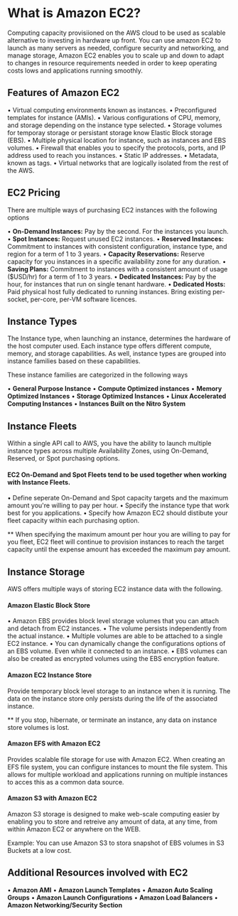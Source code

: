 # What is Amazon EC2?

Computing capacity provisiioned on the AWS cloud to be used as scalable alternative to investing in hardware up front.
You can use amazon EC2 to launch as many servers as needed, configure security and networking, and manage storage,
Amazon EC2 enables you to scale up and down to adapt to changes in resource requirements needed in order to keep
operating costs lows and applications running smoothly.

## Features of Amazon EC2

• Virtual computing environments known as instances.
• Preconfigured templates for instance (AMIs).
• Various configurations of CPU, memory, and storage depending on the instance type selected.
• Storage volumes for temporay storage or persistant storage know Elastic Block storage (EBS).
• Multiple physical location for instance, such as instances and EBS volumes.
• Firewall that enables you to specify the protocols, ports, and IP address used to reach you instances.
• Static IP addresses.
• Metadata, known as tags.
• Virtual networks that are logically isolated from the rest of the AWS.

## EC2 Pricing

There are multiple ways of purchasing EC2 instances with the following options

• **On-Demand Instances:** Pay by the second. For the instances you launch.
• **Spot Instances:** Request unused EC2 instances.
• **Reserved Instances:** Commitment to instances with consistent configuration, instance type, and region for a term of 1 to 3 years.
• **Capacity Reservations:** Reserve capacity for you instances in a specific availability zone for any duration.
• **Saving Plans:** Commitment to instances with a consistent amount of usage ($USD/hr) for a term of 1 to 3 years.
• **Dedicated Instances:** Pay by the hour, for instances that run on single tenant hardware.
• **Dedicated Hosts:** Paid physical host fully dedicated to running instances. Bring existing per-socket, per-core, per-VM software licences.

## Instance Types

The Instance type, when launching an instance, determines the hardware of the host computer used. Each instance type
offers different compute, memory, and storage capabilities. As well, instance types are grouped into instance families
based on these capabilities.

These instance families are categorized in the following ways

• **General Purpose Instance**
• **Compute Optimized instances**
• **Memory Optimized Instances**
• **Storage Optimized Instances**
• **Linux Accelerated Computing Instances**
• **Instances Built on the Nitro System**

## Instance Fleets

Within a single API call to AWS, you have the ability to launch multiple instance types across multiple Availability Zones, using On-Demand, Reserved, or Spot purchasing options.

#### EC2 On-Demand and Spot Fleets tend to be used together when working with Instance Fleets.

• Define seperate On-Demand and Spot capacity targets and the maximum amount you're willing to pay per hour.
• Specify the instance type that work best for you applications.
• Specify how Amazon EC2 should distibute your fleet capacity within each purchasing option.

\*\* When specifying the maximum amount per hour you are willing to pay for you fleet, EC2 fleet will continue to provision instances to reach the target capacity until the expense amount has exceeded the maximum pay amount.

## Instance Storage

AWS offers multiple ways of storing EC2 instance data with the following.

#### Amazon Elastic Block Store

• Amazon EBS provides block level storage volumes that you can attach and detach from EC2 instances.
• The volume persists independently from the actual instance.
• Multiple volumes are able to be attached to a single EC2 instance.
• You can dynamically change the configurations options of an EBS volume. Even while it connected to an instance.
• EBS volumes can also be created as encrypted volumes using the EBS encryption feature.

#### Amazon EC2 Instance Store

Provide temporary block level storage to an instance when it is running. The data on the instance store only persists during the life of the associated instance.

\*\* If you stop, hibernate, or terminate an instance, any data on instance store volumes is lost.

#### Amazon EFS with Amazon EC2

Provides scalable file storage for use with Amazon EC2. When creating an EFS file system, you can configure instances to mount the file system. This allows for multiple workload and applications running on multiple instances to acces this as a common data source.

#### Amazon S3 with Amazon EC2

Amazon S3 storage is designed to make web-scale computing easier by enabling you to store and retreive any amount of data, at any time, from within Amazon EC2 or anywhere on the WEB.

Example: You can use Amazon S3 to stora snapshot of EBS volumes in S3 Buckets at a low cost.

## Additional Resources involved with EC2

• **Amazon AMI**
• **Amazon Launch Templates**
• **Amazon Auto Scaling Groups**
• **Amazon Launch Configurations**
• **Amazon Load Balancers**
• **Amazon Networking/Security Section**


